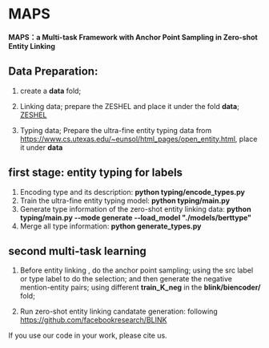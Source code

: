 # MAPS
**MAPS：a Multi-task Framework with Anchor Point Sampling in Zero-shot Entity Linking**

## Data Preparation:

1. create a **data** fold;

2. Linking data;
prepare the ZESHEL and place it under the fold **data**; [ZESHEL](https://github.com/facebookresearch/BLINK)

3. Typing data;
Prepare the ultra-fine entity typing data from <https://www.cs.utexas.edu/~eunsol/html_pages/open_entity.html>, place it under **data**

## first stage: entity typing for labels
1. Encoding type and its description: **python typing/encode_types.py**
2. Train the ultra-fine entity typing model: **python typing/main.py**
3. Generate type information of the zero-shot entity linking data: **python typing/main.py --mode generate --load_model "./models/berttype"**
4. Merge all type information: **python generate_types.py**

## second multi-task learning
1. Before entity linking , do the anchor point sampling;
using the src label or type label to do the selection; 
and then generate the negative mention-entity pairs;
using different **train_K_neg** in the **blink/biencoder/** fold;

2. Run zero-shot entity linking candatate generation: following <https://github.com/facebookresearch/BLINK>

If you use our code in your work, please cite us.



